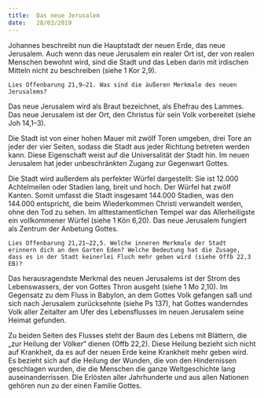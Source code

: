 ```yaml
---
title:  Das neue Jerusalem
date:   28/03/2019
---
```


Johannes beschreibt nun die Hauptstadt der neuen Erde, das neue Jerusalem. Auch wenn das neue Jerusalem ein realer Ort ist, der von realen Menschen bewohnt wird, sind die Stadt und das Leben darin mit irdischen Mitteln nicht zu beschreiben (siehe 1 Kor 2,9).

`Lies Offenbarung 21,9–21. Was sind die äußeren Merkmale des neuen Jerusalems?`

Das neue Jerusalem wird als Braut bezeichnet, als Ehefrau des Lammes. Das neue Jerusalem ist der Ort, den Christus für sein Volk vorbereitet (siehe Joh 14,1–3).

Die Stadt ist von einer hohen Mauer mit zwölf Toren umgeben, drei Tore an jeder der vier Seiten, sodass die Stadt aus jeder Richtung betreten werden kann. Diese Eigenschaft weist auf die Universalität der Stadt hin. Im neuen Jerusalem hat jeder unbeschränkten Zugang zur Gegenwart Gottes.

Die Stadt wird außerdem als perfekter Würfel dargestellt: Sie ist 12.000 Achtelmeilen oder Stadien lang, breit und hoch. Der Würfel hat zwölf Kanten. Somit umfasst die Stadt insgesamt 144.000 Stadien, was den 144.000 entspricht, die beim Wiederkommen Christi verwandelt werden, ohne den Tod zu sehen. Im alttestamentlichen Tempel war das Allerheiligste ein vollkommener Würfel (siehe 1 Kön 6,20). Das neue Jerusalem fungiert als Zentrum der Anbetung Gottes.

`Lies Offenbarung 21,21–22,5. Welche inneren Merkmale der Stadt erinnern dich an den Garten Eden? Welche Bedeutung hat die Zusage, dass es in der Stadt keinerlei Fluch mehr geben wird (siehe Offb 22,3 EB)?`

Das herausragendste Merkmal des neuen Jerusalems ist der Strom des Lebenswassers, der von Gottes Thron ausgeht (siehe 1 Mo 2,10). Im Gegensatz zu dem Fluss in Babylon, an dem Gottes Volk gefangen saß und sich nach Jerusalem zurücksehnte (siehe Ps 137), hat Gottes wanderndes Volk aller Zeitalter am Ufer des Lebensflusses im neuen Jerusalem seine Heimat gefunden.

Zu beiden Seiten des Flusses steht der Baum des Lebens mit Blättern, die „zur Heilung der Völker“ dienen (Offb 22,2). Diese Heilung bezieht sich nicht auf Krankheit, da es auf der neuen Erde keine Krankheit mehr geben wird. Es bezieht sich auf die Heilung der Wunden, die von den Hindernissen geschlagen wurden, die die Menschen die ganze Weltgeschichte lang auseinanderrissen. Die Erlösten aller Jahrhunderte und aus allen Nationen gehören nun zu der einen Familie Gottes.
